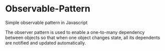 # Observable-Pattern
Simple observable pattern in Javascript

The observer pattern is used to enable a one-to-many dependency between objects so that when one object changes state, all its dependents are notified and updated automatically.
